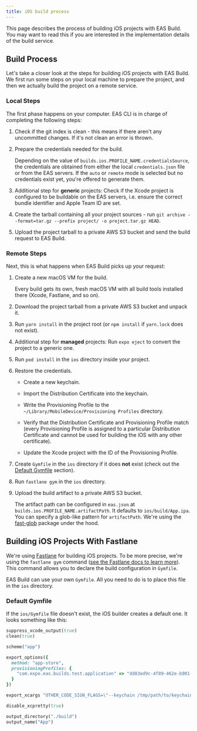 ```yaml
---
title: iOS build process
---
```


This page describes the process of building iOS projects with EAS Build. You may want to read this if you are interested in the implementation details of the build service.

## Build Process

Let's take a closer look at the steps for building iOS projects with EAS Build. We first run some steps on your local machine to prepare the project, and then we actually build the project on a remote service.

### Local Steps

The first phase happens on your computer. EAS CLI is in charge of completing the following steps:

1. Check if the git index is clean - this means if there aren't any uncommitted changes. If it's not clean an error is thrown.
2. Prepare the credentials needed for the build.

   Depending on the value of `builds.ios.PROFILE_NAME.credentialsSource`, the credentials are obtained from either the local `credentials.json` file or from the EAS servers. If the `auto` or `remote` mode is selected but no credentials exist yet, you're offered to generate them.

3. Additional step for **generic** projects: Check if the Xcode project is configured to be buildable on the EAS servers, i.e. ensure the correct bundle identifier and Apple Team ID are set.
4. Create the tarball containing all your project sources - run `git archive --format=tar.gz --prefix project/ -o project.tar.gz HEAD`.
5. Upload the project tarball to a private AWS S3 bucket and send the build request to EAS Build.

### Remote Steps

Next, this is what happens when EAS Build picks up your request:

1. Create a new macOS VM for the build.

   Every build gets its own, fresh macOS VM with all build tools installed there (Xcode, Fastlane, and so on).

2. Download the project tarball from a private AWS S3 bucket and unpack it.
3. Run `yarn install` in the project root (or `npm install` if `yarn.lock` does not exist).
4. Additional step for **managed** projects: Run `expo eject` to convert the project to a generic one.
5. Run `pod install` in the `ios` directory inside your project.
6. Restore the credentials.

   - Create a new keychain.

   - Import the Distribution Certificate into the keychain.

   - Write the Provisioning Profile to the `~/Library/MobileDevice/Provisioning Profiles` directory.

   - Verify that the Distribution Certificate and Provisioning Profile match (every Provisioning Profile is assigned to a particular Distribution Certificate and cannot be used for building the iOS with any other certificate).

   - Update the Xcode project with the ID of the Provisioning Profile.

7. Create `Gymfile` in the `ios` directory if it does **not** exist (check out the [Default Gymfile](#default-gymfile) section).
8. Run `fastlane gym` in the `ios` directory.
9. Upload the build artifact to a private AWS S3 bucket.

   The artifact path can be configured in `eas.json` at `builds.ios.PROFILE_NAME.artifactPath`. It defaults to `ios/build/App.ipa`. You can specify a glob-like pattern for `artifactPath`. We're using the [fast-glob](https://github.com/mrmlnc/fast-glob#pattern-syntax) package under the hood.

## Building iOS Projects With Fastlane

We're using [Fastlane](https://fastlane.tools/) for building iOS projects. To be more precise, we're using the `fastlane gym` command ([see the Fastlane docs to learn more](https://docs.fastlane.tools/actions/gym/)). This command allows you to declare the build configuration in `Gymfile`.

EAS Build can use your own `Gymfile`. All you need to do is to place this file in the `ios` directory.

### Default Gymfile

If the `ios/Gymfile` file doesn't exist, the iOS builder creates a default one. It looks something like this:

```rb
suppress_xcode_output(true)
clean(true)

scheme("app")

export_options({
  method: "app-store",
  provisioningProfiles: {
    "com.expo.eas.builds.test.application" => "dd83ed9c-4f89-462e-b901-60ae7fe6d737"
  }
})

export_xcargs "OTHER_CODE_SIGN_FLAGS=\"--keychain /tmp/path/to/keychain\""

disable_xcpretty(true)

output_directory("./build")
output_name("App")
```
